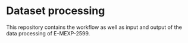 <!-- README.md -->

# Dataset processing 

<!-- space -->

This repository contains the workflow as well as input and output of the data processing of E-MEXP-2599.
